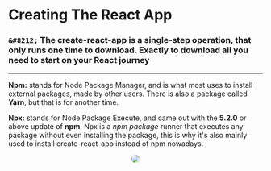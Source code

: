 # **Creating The React App**

### `&#8212;` The create-react-app is a single-step operation, that only runs one time to download. Exactly to download all you need to start on your React journey

---

**Npm:** stands for Node Package Manager, and is what most uses to install external packages, made by other users. There is also a package called **Yarn**, but that is for another time.

**Npx:** stands for Node Package Execute, and came out with the **5.2.0** or above update of **npm**. Npx is a *npm package* runner that executes any package without even installing the package, this is why it's also mainly used to install create-react-app instead of npm nowadays.

<p align="center">
  <img src="https://i.giphy.com/media/l4EoT59vRYdTSi6vS/giphy.gif" style="border-radius: 10px;" />
</p>